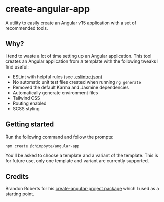 # create-angular-app

A utility to easily create an Angular v15 application with a set of recommended tools.

## Why?

I tend to waste a lot of time setting up an Angular application. This tool creates an Angular application from a template with the following tweaks I find useful:

- ESLint with helpful rules (see [.eslintrc.json](./.eslintrc.json))
- No automatic unit test files created when running `ng generate`
- Removed the default Karma and Jasmine dependencies
- Automatically generate environment files
- Tailwind CSS
- Routing enabled
- SCSS styling

## Getting started

Run the following command and follow the prompts:

```bash
npm create @chimpbyte/angular-app
```

You'll be asked to choose a template and a variant of the template. This is for future use, only one template and variant are currently supported.

## Credits
Brandon Roberts for his [create-angular-project package](https://www.npmjs.com/package/create-angular-project) which I used as a starting point.

